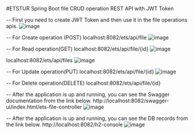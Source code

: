 #ETSTUR Spring Boot file CRUD operation REST API with JWT Token

-- First you need to create JWT Token and then use it in the file operations apis.
![image](https://github.com/IlterisArslan/etstur/assets/122876232/0739b628-11bc-4781-bd4f-b4baba4d7f63)

-- For Create operation (POST)
localhost:8082/ets/api/file
![image](https://github.com/IlterisArslan/etstur/assets/122876232/f6cd2e95-10c6-4fd8-b7d5-b84a1fed9fab)

-- For Read operation(GET)
localhost:8082/ets/api/file/{id}
![image](https://github.com/IlterisArslan/etstur/assets/122876232/8a710cf7-0a99-4785-89bf-cad409c836db)

localhost:8082/ets/api/files
![image](https://github.com/IlterisArslan/etstur/assets/122876232/6f95a290-f21f-457d-bedd-6ca350456bf1)

-- For Update operation(PUT)
localhost:8082/ets/api/file/{id}
![image](https://github.com/IlterisArslan/etstur/assets/122876232/18e47dc8-1660-4c24-9abf-25aa66ac80c5)

-- For Delete operation(DELETE)
localhost:8082/ets/api/file/{id}

-- After the application is up and running, you can see the Swagger documentation from the link below.
http://localhost:8082/swagger-ui/index.html/ets-file-controller
![image](https://github.com/IlterisArslan/etstur/assets/122876232/4d0b8e89-626b-4ebd-8cd7-7bcad66d280c)


-- After the application is up and running, you can see the DB records from the link below.
http://localhost:8082/h2-console
![image](https://github.com/IlterisArslan/etstur/assets/122876232/f729a9ef-ac55-4785-9ccd-d40f73c74d81)

